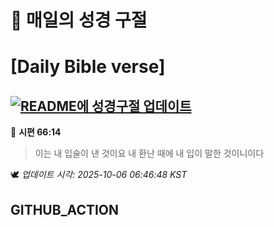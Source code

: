 # 🙏 매일의 성경 구절
# [Daily Bible verse]
## [![README에 성경구절 업데이트](https://github.com/DONGSUKA/first_test/actions/workflows/update-readme-bible.yml/badge.svg)](https://github.com/DONGSUKA/first_test/actions/workflows/update-readme-bible.yml)
<!-- START_BIBLE_VERSE -->
📖 **시편 66:14**
> 이는 내 입술이 낸 것이요 내 환난 때에 내 입이 말한 것이니이다

🕊️ _업데이트 시각: 2025-10-06 06:46:48 KST_
  <!-- END_BIBLE_VERSE -->
## GITHUB_ACTION
